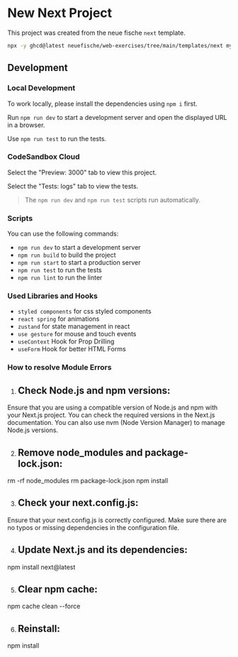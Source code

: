 # New Next Project

This project was created from the neue fische `next` template.

```bash
npx -y ghcd@latest neuefische/web-exercises/tree/main/templates/next my-app -i
```

## Development

### Local Development

To work locally, please install the dependencies using `npm i` first.

Run `npm run dev` to start a development server and open the displayed URL in a browser.

Use `npm run test` to run the tests.

### CodeSandbox Cloud

Select the "Preview: 3000" tab to view this project.

Select the "Tests: logs" tab to view the tests.

> The `npm run dev` and `npm run test` scripts run automatically.

### Scripts

You can use the following commands:

- `npm run dev` to start a development server
- `npm run build` to build the project
- `npm run start` to start a production server
- `npm run test` to run the tests
- `npm run lint` to run the linter

### Used Libraries and Hooks

- `styled components` for css styled components
- `react spring` for animations
- `zustand` for state management in react
- `use gesture` for mouse and touch events
- `useContext` Hook for Prop Drilling
- `useForm` Hook for better HTML Forms 

### How to resolve Module Errors 

1. ## Check Node.js and npm versions:
Ensure that you are using a compatible version of Node.js and npm with your Next.js project. You can check the required versions in the Next.js documentation. You can also use nvm (Node Version Manager) to manage Node.js versions.

2. ## Remove node_modules and package-lock.json:
rm -rf node_modules
rm package-lock.json
npm install

3. ## Check your next.config.js:
Ensure that your next.config.js is correctly configured. Make sure there are no typos or missing dependencies in the configuration file.

4. ## Update Next.js and its dependencies:
npm install next@latest

5. ## Clear npm cache:
npm cache clean --force

6. ## Reinstall: 
npm install